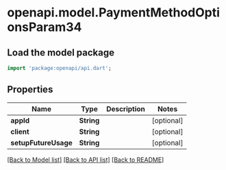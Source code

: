 # openapi.model.PaymentMethodOptionsParam34

## Load the model package
```dart
import 'package:openapi/api.dart';
```

## Properties
Name | Type | Description | Notes
------------ | ------------- | ------------- | -------------
**appId** | **String** |  | [optional] 
**client** | **String** |  | [optional] 
**setupFutureUsage** | **String** |  | [optional] 

[[Back to Model list]](../README.md#documentation-for-models) [[Back to API list]](../README.md#documentation-for-api-endpoints) [[Back to README]](../README.md)


